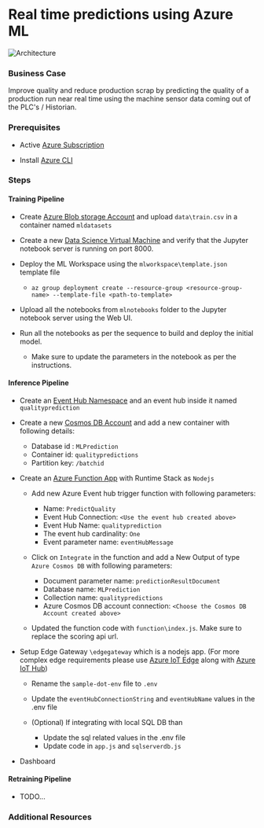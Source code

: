 # Real time predictions using Azure ML

![Architecture](https://github.com/jomit/real-time-predictions/blob/master/images/real-time-architecture.png)

### Business Case

Improve quality and reduce production scrap by predicting the quality of a production run near real time using the machine sensor data coming out of the PLC's / Historian.

### Prerequisites

- Active [Azure Subscription](https://azure.microsoft.com/en-us/free/)

- Install [Azure CLI](https://docs.microsoft.com/en-us/cli/azure/install-azure-cli?view=azure-cli-latest)


### Steps

#### Training Pipeline

- Create [Azure Blob storage Account](https://docs.microsoft.com/en-us/azure/storage/blobs/storage-quickstart-blobs-portal) and upload `data\train.csv` in a container named `mldatasets`

- Create a new [Data Science Virtual Machine](https://docs.microsoft.com/en-us/azure/machine-learning/data-science-virtual-machine/dsvm-ubuntu-intro) and verify that the Jupyter notebook server is running on port 8000.

- Deploy the ML Workspace using the `mlworkspace\template.json` template file

    - `az group deployment create --resource-group <resource-group-name> --template-file <path-to-template>`

- Upload all the notebooks from `mlnotebooks` folder to the Jupyter notebook server using the Web UI.

- Run all the notebooks as per the sequence to build and deploy the initial model. 

    - Make sure to update the parameters in the notebook as per the instructions.

#### Inference Pipeline

- Create an [Event Hub Namespace](https://docs.microsoft.com/en-us/azure/event-hubs/event-hubs-create) and an event hub inside it named `qualityprediction`

- Create a new [Cosmos DB Account](https://docs.microsoft.com/en-us/azure/cosmos-db/how-to-manage-database-account) and add a new container with following details:

    - Database id : `MLPrediction`
    - Container id: `qualitypredictions`
    - Partition key: `/batchid`

- Create an [Azure Function App](https://docs.microsoft.com/en-us/azure/azure-functions/functions-create-first-azure-function) with Runtime Stack as `Nodejs`

    - Add new Azure Event hub trigger function with following parameters:
        - Name: `PredictQuality`
        - Event Hub Connection: `<Use the event hub created above>`
        - Event Hub Name: `qualityprediction`
        - The event hub cardinality: `One`
        - Event parameter name: `eventHubMessage`
         
    - Click on `Integrate` in the function and add a New Output of type `Azure Cosmos DB` with following parameters:
        - Document parameter name: `predictionResultDocument`
        - Database name: `MLPrediction`
        - Collection name: `qualitypredictions`
        - Azure Cosmos DB account connection: `<Choose the Cosmos DB Account created above>`

    - Updated the function code with `function\index.js`. Make sure to replace the scoring api url.

- Setup Edge Gateway `\edgegateway` which is a nodejs app. (For more complex edge requirements please use [Azure IoT Edge](https://docs.microsoft.com/en-us/azure/iot-edge/iot-edge-as-gateway) along with [Azure IoT Hub](https://docs.microsoft.com/en-us/azure/iot-hub/about-iot-hub))

    - Rename the `sample-dot-env` file to `.env`

    - Update the `eventHubConnectionString` and `eventHubName` values in the .env file

    - (Optional) If integrating with local SQL DB than 
        - Update the sql related values in the .env file
        - Update code in `app.js` and `sqlserverdb.js`

- Dashboard

#### Retraining Pipeline

- TODO...

### Additional Resources





